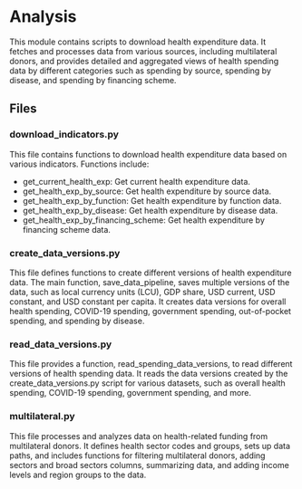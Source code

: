 # Analysis
This module contains scripts to download health expenditure data. It fetches and processes data from various sources,
including multilateral donors, and provides detailed and aggregated views of health spending data by different
categories such as spending by source, spending by disease, and spending by financing scheme.

## Files
### download_indicators.py
This file contains functions to download health expenditure data based on various indicators. Functions include:

- get_current_health_exp: Get current health expenditure data.
- get_health_exp_by_source: Get health expenditure by source data.
- get_health_exp_by_function: Get health expenditure by function data.
- get_health_exp_by_disease: Get health expenditure by disease data.
- get_health_exp_by_financing_scheme: Get health expenditure by financing scheme data.

### create_data_versions.py
This file defines functions to create different versions of health expenditure data. The main function,
save_data_pipeline, saves multiple versions of the data, such as local currency units (LCU), GDP share, USD current, USD
constant, and USD constant per capita. It creates data versions for overall health spending, COVID-19 spending,
government spending, out-of-pocket spending, and spending by disease.

### read_data_versions.py
This file provides a function, read_spending_data_versions, to read different versions of health spending data. It reads
the data versions created by the create_data_versions.py script for various datasets, such as overall health spending,
COVID-19 spending, government spending, and more.

### multilateral.py
This file processes and analyzes data on health-related funding from multilateral donors. It defines health sector codes
and groups, sets up data paths, and includes functions for filtering multilateral donors, adding sectors and broad
sectors columns, summarizing data, and adding income levels and region groups to the data.

